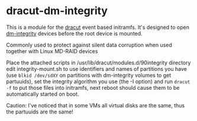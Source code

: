 # dracut-dm-integrity

This is a module for the
[dracut](https://dracut.wiki.kernel.org/index.php/Main_Page)
event based initramfs.
It's designed to open
[dm-integrity](https://www.kernel.org/doc/html/latest/admin-guide/device-mapper/dm-integrity.html)
devices before the root device is mounted.

Commonly used to protect against silent data corruption when used together
with Linux MD-RAID devices

Place the attached scripts in /usr/lib/dracut/modules.d/90integrity directory
edit integrity-mount.sh to use identifiers and names of partitions you have
(use `blkid /dev/sdXY` on partitions with dm-integrity volumes to get
partuuids), set the integrity algorithm you use (the -I option)
and run `dracut -f` to put those files into initramfs, next reboot should
cause them to be automatically started on boot.

Caution: I've noticed that in some VMs all virtual disks are the same, thus
the partuuids are the same!
